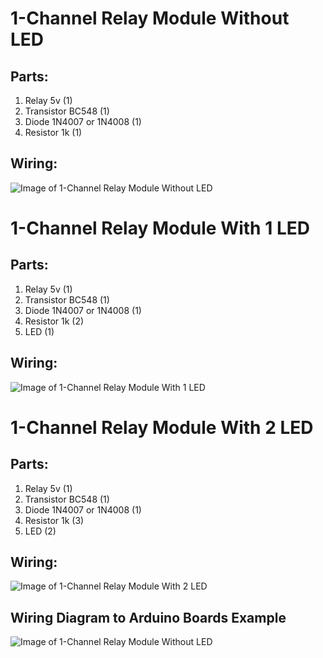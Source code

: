 # 1-Channel Relay Module Without LED

## Parts:
1. Relay 5v (1)
2. Transistor BC548 (1)
3. Diode 1N4007 or 1N4008 (1)
4. Resistor 1k (1)

## Wiring:

![Image of 1-Channel Relay Module Without LED](https://github.com/fikifir/DIY-Arduino-Relay-Module/blob/master/Based-on-BC548/1-Channel-Relay-Module/1-channel-relay-module-without-LED.png?raw=true)

# 1-Channel Relay Module With 1 LED

## Parts:
1. Relay 5v (1)
2. Transistor BC548 (1)
3. Diode 1N4007 or 1N4008 (1)
4. Resistor 1k (2)
5. LED (1)

## Wiring:

![Image of 1-Channel Relay Module With 1 LED](https://github.com/fikifir/DIY-Arduino-Relay-Module/blob/master/Based-on-BC548/1-Channel-Relay-Module/1-channel-relay-module-with-1-LED.png?raw=true)

# 1-Channel Relay Module With 2 LED

## Parts:
1. Relay 5v (1)
2. Transistor BC548 (1)
3. Diode 1N4007 or 1N4008 (1)
4. Resistor 1k (3)
5. LED (2)

## Wiring:

![Image of 1-Channel Relay Module With 2 LED](https://github.com/fikifir/DIY-Arduino-Relay-Module/blob/master/Based-on-BC548/1-Channel-Relay-Module/1-channel-relay-module-with-2-LED.png?raw=true)

## Wiring Diagram to Arduino Boards Example


![Image of 1-Channel Relay Module Without LED](https://github.com/fikifir/DIY-Arduino-Relay-Module/blob/master/Based-on-BC548/1-Channel-Relay-Module/relay-arduino-pro-micro-schematic-diagram.png?raw=true)